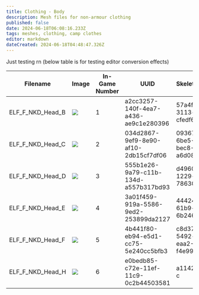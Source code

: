 ```yaml
---
title: Clothing - Body
description: Mesh files for non-armour clothing
published: false
date: 2024-06-18T06:08:16.233Z
tags: meshes, clothing, camp clothes
editor: markdown
dateCreated: 2024-06-18T04:48:47.326Z
---
```


Just testing rn (below table is for testing editor conversion effects)

| **Filename** | **Image** | **In-Game Number** | **UUID** | **SkeletonResource** |
| --- | --- | --- | --- | --- |
| ELF\_F\_NKD\_Head\_B | ![](https://wiki.bg3.community/hair_meshes/head-presets/elves_drow/headf_1.png) | 1   | a2cc3257-140f-4ea7-a436-ae9c1e280396 | 57a4f5bf-8a8e-3113-b096-cfedf67f9c59 |
| ELF\_F\_NKD\_Head\_C | ![](https://wiki.bg3.community/hair_meshes/head-presets/elves_drow/headf_2.png) | 2   | 034d2867-9ef9-8e90-af10-2db15cf7df06 | 093676e0-6be5-4352-bec8-a6d08addf8bd |
| ELF\_F\_NKD\_Head\_D | ![](https://wiki.bg3.community/hair_meshes/head-presets/elves_drow/headf_3.png) | 3   | 555b1e26-9a79-c11b-134d-a557b317bd93 | d4960ec5-18d8-1229-d509-78630495bf96 |
| ELF\_F\_NKD\_Head\_E | ![](https://wiki.bg3.community/hair_meshes/head-presets/elves_drow/headf_4.png) | 4   | 3a01f459-919a-5586-9ed2-253899da2127 | 444241be-0ea5-61b9-fa91-6b246c59bed8 |
| ELF\_F\_NKD\_Head\_F | ![](https://wiki.bg3.community/hair_meshes/head-presets/elves_drow/headf_5.png) | 5   | 4b441f80-eb94-e5d1-cc75-5e240cc5bfb3 | c8d37b63-5492-cd39-eaa2-f4e992a24360 |
| ELF\_F\_NKD\_Head\_H | ![](https://wiki.bg3.community/hair_meshes/head-presets/elves_drow/headf_6.png) | 6   | e0bedb85-c72e-11ef-11c9-0c2b44503581 | a114262e-90de-c |